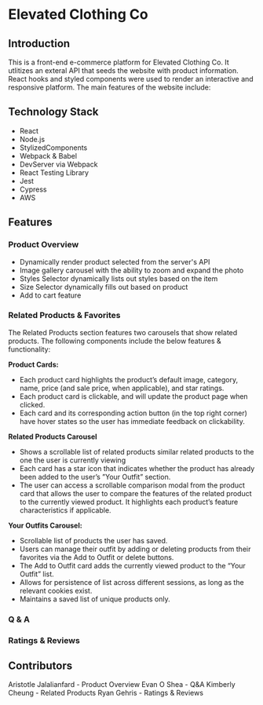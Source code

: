 # Elevated Clothing Co

## Introduction
This is a front-end e-commerce platform for Elevated Clothing Co. It utlitizes an exteral API that seeds the website with product information. React hooks and styled components were used to render an interactive and responsive platform. The main features of the website include:

## Technology Stack
* React
* Node.js
* StylizedComponents
* Webpack & Babel
* DevServer via Webpack
* React Testing Library
* Jest
* Cypress
* AWS

## Features

### Product Overview

* Dynamically render product selected from the server's API 
* Image gallery carousel with the ability to zoom and expand the photo 
* Styles Selector dynamically lists out styles based on the item 
* Size Selector dynamically fills out based on product 
* Add to cart feature

### Related Products & Favorites

The Related Products section features two carousels that show related products. The following components include the below features & functionality:

**Product Cards:**
* Each product card highlights the product’s default image, category, name, price (and sale price, when applicable), and star ratings.
* Each product card is clickable, and will update the product page when clicked.
* Each card and its corresponding action button (in the top right corner) have hover states so the user has immediate feedback on clickability.

**Related Products Carousel**
* Shows a scrollable list of related products similar related products to the one the user is currently viewing
* Each card has a star icon that indicates whether the product has already been added to the user’s ”Your Outfit” section.
* The user can access a scrollable comparison modal from the product card that allows the user to compare the features of the related product to the currently viewed product. It highlights each product’s feature characteristics if applicable.

**Your Outfits Carousel:**
* Scrollable list of products the user has saved.
* Users can manage their outfit by adding or deleting products from their favorites via the Add to Outfit or delete buttons.
* The Add to Outfit card adds the currently viewed product to the “Your Outfit” list.
* Allows for persistence of list across different sessions, as long as the relevant cookies exist.
* Maintains a saved list of unique products only.

### Q & A

### Ratings & Reviews

## Contributors
Aristotle Jalalianfard - Product Overview
Evan O Shea - Q&A
Kimberly Cheung - Related Products
Ryan Gehris - Ratings & Reviews

